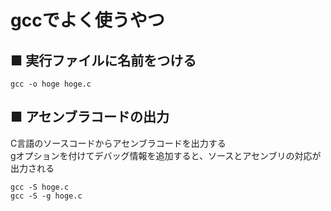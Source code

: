# gccでよく使うやつ
## ■ 実行ファイルに名前をつける
```
gcc -o hoge hoge.c
```
## ■ アセンブラコードの出力
C言語のソースコードからアセンブラコードを出力する  
gオプションを付けてデバッグ情報を追加すると、ソースとアセンブリの対応が出力される
```
gcc -S hoge.c
gcc -S -g hoge.c
```
